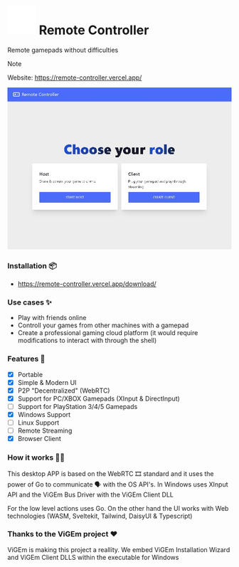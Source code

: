 # ![Gamepad](./frontend/src/lib/assets/gamepad.svg) Remote Controller 
Remote gamepads without difficulties

> [!Note]
> Website: 
> https://remote-controller.vercel.app/ 

![Example Image from the Desktop APP](./assets/example.jpg)

### Installation 📦

- https://remote-controller.vercel.app/download/

### Use cases ✨

- Play with friends online
- Controll your games from other machines with a gamepad
- Create a professional gaming cloud platform (it would require modifications to interact with through the shell)

### Features 🧩

- [x] Portable
- [x] Simple & Modern UI
- [x] P2P "Decentralized" (WebRTC)
- [x] Support for PC/XBOX Gamepads (XInput & DirectInput)
- [ ] Support for PlayStation 3/4/5 Gamepads
- [x] Windows Support
- [ ] Linux Support 
- [ ] Remote Streaming
- [x] Browser Client

### How it works 👷‍♂️

This desktop APP is based on the WebRTC 🎞 standard and it uses the power of Go to communicate 🗣 with the OS API's.
In Windows uses XInput API and the ViGEm Bus Driver with the ViGEm Client DLL

For the low level actions uses Go.
On the other hand the UI works with Web technologies (WASM, Sveltekit, Tailwind, DaisyUI & Typescript)

### Thanks to the ViGEm project ♥
ViGEm is making this project a reallity. We embed ViGEm Installation Wizard and ViGEm Client DLLS within the executable for Windows

